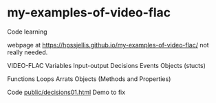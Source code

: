 # my-examples-of-video-flac
Code learning


webpage at https://hpssjellis.github.io/my-examples-of-video-flac/ not really needed.


VIDEO-FLAC 
Variables
Input-output
Decisions
Events
Objects (stucts)

Functions
Loops
Arrats
Objects (Methods and Properties)


Code [public/decisions01.html](public/decisions01.html)
Demo to fix [](https://hpssjellis.github.io/my-examples-of-video-flac/public/decisions01.html)
